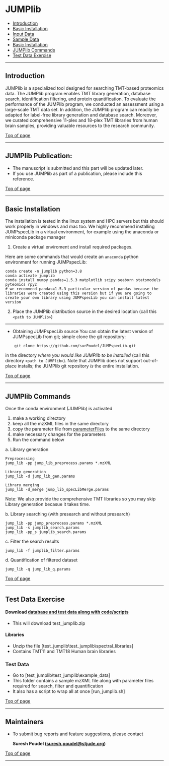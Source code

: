 # JUMPlib #

 * [Introduction](#introduction)
 * [Basic Installation](#basic-installation)
 * [Input Data](#input-data)
 * [Sample Data](#sample-data)
 * [Basic Installation](#basic-installation)
 * [JUMPlib Commands](#jumplib-commands)
 * [Test Data Exercise](#test-data-exercise)

---

## Introduction ##

JUMPlib is a specialized tool designed for searching TMT-based proteomics data. The JUMPlib program enables TMT library generation, database search, identification filtering, and protein quantification. To evaluate the performance of the JUMPlib program, we conducted an assessment using a large-scale TMT data set. In addition, the JUMPlib program can readily be adapted for label-free library generation and database search. Moreover, we curated comprehensive 11-plex and 18-plex TMT libraries from human brain samples, providing valuable resources to the research community.


[Top of page](#JUMPlib)

----
## JUMPlib Publication:
  * The manuscript is submitted and this part will be updated later.
  * If you use JUMPlib as part of a publication, please include this reference.

[Top of page](#JUMPlib)

---

## Basic Installation ##
The installation is tested in the linux system and HPC servers but this should work properly in windows and mac too. We highly recommend installing JUMPspecLib in a virtual environment, for example using the anaconda or miniconda package manager
1. Create a virtual enviroment and install required packages.

Here are some commands that would create an `anaconda` python environment for
running JUMPspecLib:

```
conda create -n jumplib python=3.8
conda activate jumplib
conda install numpy pandas=1.5.3 matplotlib scipy seaborn statsmodels pyteomics rpy2
# we recommend pandas=1.5.3 particular version of pandas because the libraries were created using this version but if you are going to create your own library using JUMPspecLib you can install latest version

```

2. Place the JUMPlib distribution source in the desired location (call
this `<path to JUMPlib>`)


----

  * Obtaining JUMPspecLib source 
You can obtain the latest version of JUMPspecLib from git; simple clone the
git repository:

```
    git clone https://github.com/surPoudel/JUMPspecLib.git
```

in the directory _where you would like JUMPlib to be installed_ (call this directory `<path to JUMPlib>`).  Note
that JUMPlib does not support out-of-place installs; the JUMPlib git
repository _is_ the entire installation.  

[Top of page](#JUMPlib)

----

## JUMPlib Commands ##

Once the conda environment (JUMPlib) is activated

1. make a working directory
2. keep all the mzXML files in the same directory
3. copy the parameter file from [parameterFiles](./parameterFiles) to the same directory
4. make necessary changes for the parameters 
5. Run the command below

a. Library generation
```
Preprocessing 
jump_lib -pp jump_lib_preprocess.params *.mzXML 

Library generation
jump_lib -d jump_lib_gen.params

Library merging
jump_lib -d_merge jump_lib_specLibMerge.params
```
Note: We also provide the comprehensive TMT libraries so you may skip Library generation becasue it takes time.

b. Library searching (with presearch and without presearch)
```
jump_lib -pp jump_preprocess.params *.mzXML
jump_lib -s jumplib_search.params
jump_lib -pp_s jumplib_search.params
```

c. Filter the search results
```
jump_lib -f jumplib_filter.params
```

d. Quantification of filtered dataset
```
jump_lib -q jump_lib_q.params
```

[Top of page](#JUMPlib)

----


## Test Data Exercise ##
#### Download [database and test data along with code/scripts](https://drive.google.com/file/d/1wIzRg3dC6fkEVhWwWJFfst8HwnMx8Jcn)
* This will download test_jumplib.zip
#### Libraries
* Unzip the file [test_jumplib\test_jumplib\spectral_libraries]
* Contains TMT11 and TMT18 Human brain libraries
### Test Data 
* Go to [test_jumplib\test_jumplib\example_data]
* This folder contains a sample mzXML file along with parameter files required for search, filter and quantification
* It also has a script to wrap all at once [run_jumplib.sh]

[Top of page](#JUMPlib)


----

Maintainers
----

* To submit bug reports and feature suggestions, please contact

  **Suresh Poudel (suresh.poudel@stjude.org)**

[Top of page](#JUMPlib)

----

